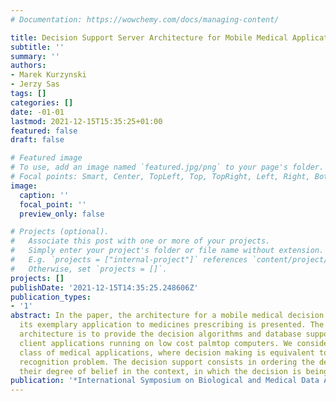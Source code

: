 ```yaml
---
# Documentation: https://wowchemy.com/docs/managing-content/

title: Decision Support Server Architecture for Mobile Medical Applications
subtitle: ''
summary: ''
authors:
- Marek Kurzynski
- Jerzy Sas
tags: []
categories: []
date: -01-01
lastmod: 2021-12-15T15:35:25+01:00
featured: false
draft: false

# Featured image
# To use, add an image named `featured.jpg/png` to your page's folder.
# Focal points: Smart, Center, TopLeft, Top, TopRight, Left, Right, BottomLeft, Bottom, BottomRight.
image:
  caption: ''
  focal_point: ''
  preview_only: false

# Projects (optional).
#   Associate this post with one or more of your projects.
#   Simply enter your project's folder or file name without extension.
#   E.g. `projects = ["internal-project"]` references `content/project/deep-learning/index.md`.
#   Otherwise, set `projects = []`.
projects: []
publishDate: '2021-12-15T14:35:25.248606Z'
publication_types:
- '1'
abstract: In the paper, the architecture for a mobile medical decision support and
  its exemplary application to medicines prescribing is presented. The aim of the
  architecture is to provide the decision algorithms and database support for thin
  client applications running on low cost palmtop computers. We consider the wide
  class of medical applications, where decision making is equivalent to typical pattern
  recognition problem. The decision support consists in ordering the decisions by
  their degree of belief in the context, in which the decision is being
publication: '*International Symposium on Biological and Medical Data Analysis*'
---
```

